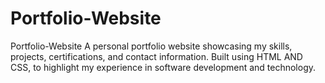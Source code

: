 # Portfolio-Website
Portfolio-Website A personal portfolio website showcasing my skills, projects, certifications, and contact information. Built using HTML AND CSS, to highlight my experience in software development and technology.
